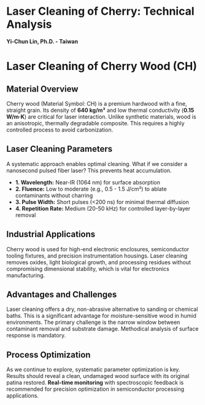 # Laser Cleaning of Cherry: Technical Analysis

**Yi-Chun Lin, Ph.D. - Taiwan**

# Laser Cleaning of Cherry Wood (CH)

## Material Overview
Cherry wood (Material Symbol: CH) is a premium hardwood with a fine, straight grain. Its density of **640 kg/m³** and low thermal conductivity (**0.15 W/m·K**) are critical for laser interaction. Unlike synthetic materials, wood is an anisotropic, thermally degradable composite. This requires a highly controlled process to avoid carbonization.

## Laser Cleaning Parameters
A systematic approach enables optimal cleaning. What if we consider a nanosecond pulsed fiber laser? This prevents heat accumulation.
*   **1. Wavelength:** Near-IR (1064 nm) for surface absorption
*   **2. Fluence:** Low to moderate (e.g., 0.5 - 1.5 J/cm²) to ablate contaminants without charring
*   **3. Pulse Width:** Short pulses (<200 ns) for minimal thermal diffusion
*   **4. Repetition Rate:** Medium (20-50 kHz) for controlled layer-by-layer removal

## Industrial Applications
Cherry wood is used for high-end electronic enclosures, semiconductor tooling fixtures, and precision instrumentation housings. Laser cleaning removes oxides, light biological growth, and processing residues without compromising dimensional stability, which is vital for electronics manufacturing.

## Advantages and Challenges
Laser cleaning offers a dry, non-abrasive alternative to sanding or chemical baths. This is a significant advantage for moisture-sensitive wood in humid environments. The primary challenge is the narrow window between contaminant removal and substrate damage. Methodical analysis of surface response is mandatory.

## Process Optimization
As we continue to explore, systematic parameter optimization is key. Results should reveal a clean, undamaged wood surface with its original patina restored. **Real-time monitoring** with spectroscopic feedback is recommended for precision optimization in semiconductor processing applications.
